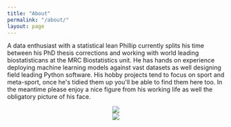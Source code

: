 ```yaml
---
title: "About"
permalink: "/about/"
layout: page
---
```


A data enthusiast with a statistical lean Phillip currently splits his time between his PhD thesis corrections and working with world leading biostatisticans at the MRC Biostatistics unit. He has hands on experience deploying machine learning models against vast datasets as well designing field leading Python software. His hobby projects tend to focus on sport and meta-sport, once he's tidied them up you'll be able to find them here too. In the meantime please enjoy a nice figure from his working life as well the obligatory picture of his face.

<center><img src="./../images/phase_transitions.png"></center>
<center><img src="./../images/circle_crop.png"></center>
 

